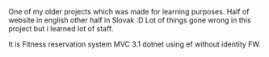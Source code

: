 One of my older projects which was made for learning purposes.
Half of website in english other half in Slovak :D 
Lot of things gone wrong in this project but i learned lot of staff.

It is Fitness reservation system MVC 3.1 dotnet using ef without identity FW.
